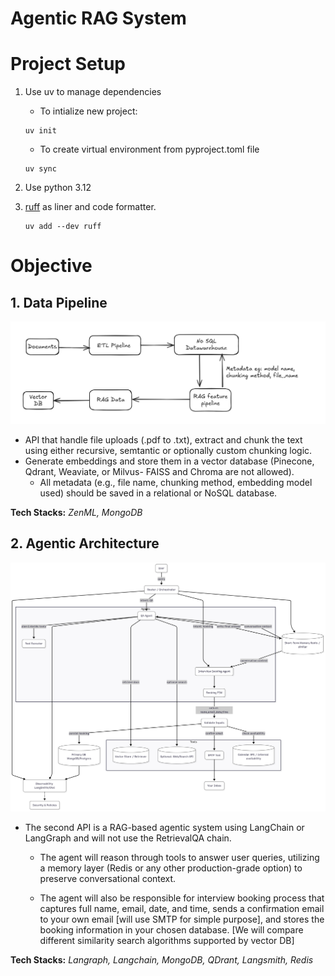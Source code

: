 # Agentic RAG System


# Project Setup

1. Use uv to manage dependencies
    * To intialize new project:
    ```
    uv init
    ```

    * To create virtual environment from pyproject.toml file
    ```
    uv sync
    ```


2. Use python 3.12

3. [ruff](https://docs.astral.sh/ruff/) as liner and code formatter.

    ```
    uv add --dev ruff
    ```


# Objective
## 1. Data Pipeline

![Data Pipeline](assets/arch/image.png)


* API that handle file uploads (.pdf to .txt), extract and chunk the text using either recursive, semtantic or optionally custom chunking logic.
* Generate embeddings and store them in a vector database (Pinecone, Qdrant, Weaviate, or Milvus- FAISS and Chroma are not allowed).
    * All metadata (e.g., file name, chunking method, embedding model used) should be saved in a relational or NoSQL database.



**Tech Stacks:** *ZenML, MongoDB* 

## 2. Agentic Architecture

![AgenticRAG](assets/arch/agentic_rag.png)

* The second API is a RAG-based agentic system using LangChain or LangGraph and will not use the RetrievalQA chain. 
    * The agent will reason through tools to answer user queries, utilizing a memory layer (Redis or any other production-grade option) to preserve conversational context. 

    * The agent will also be responsible for interview booking process that captures full name, email, date, and time, sends a confirmation email to your own email [will use SMTP for simple purpose], and stores the booking information in your chosen database. 
    [We will compare different similarity search algorithms supported by vector DB]



**Tech Stacks:** *Langraph, Langchain, MongoDB, QDrant, Langsmith, Redis*

